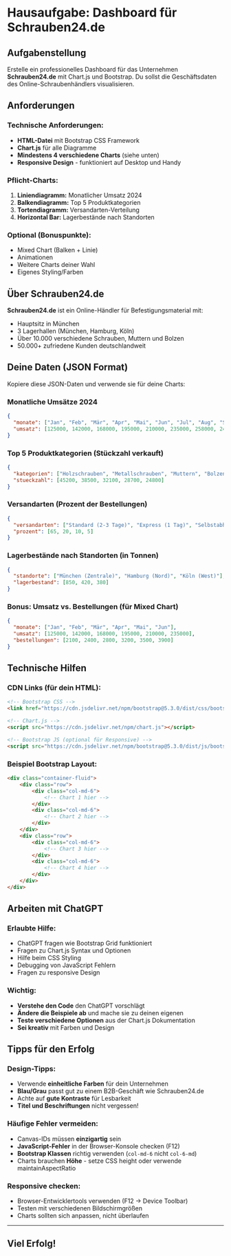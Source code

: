 # Hausaufgabe: Dashboard für Schrauben24.de

## Aufgabenstellung

Erstelle ein professionelles Dashboard für das Unternehmen **Schrauben24.de** mit Chart.js und Bootstrap. Du sollst die Geschäftsdaten des Online-Schraubenhändlers visualisieren.

## Anforderungen

### Technische Anforderungen:
- **HTML-Datei** mit Bootstrap CSS Framework
- **Chart.js** für alle Diagramme 
- **Mindestens 4 verschiedene Charts** (siehe unten)
- **Responsive Design** - funktioniert auf Desktop und Handy

### Pflicht-Charts:
1. **Liniendiagramm:** Monatlicher Umsatz 2024
2. **Balkendiagramm:** Top 5 Produktkategorien
3. **Tortendiagramm:** Versandarten-Verteilung
4. **Horizontal Bar:** Lagerbestände nach Standorten

### Optional (Bonuspunkte):
- Mixed Chart (Balken + Linie)
- Animationen
- Weitere Charts deiner Wahl
- Eigenes Styling/Farben

## Über Schrauben24.de

**Schrauben24.de** ist ein Online-Händler für Befestigungsmaterial mit:
- Hauptsitz in München
- 3 Lagerhallen (München, Hamburg, Köln)
- Über 10.000 verschiedene Schrauben, Muttern und Bolzen
- 50.000+ zufriedene Kunden deutschlandweit

## Deine Daten (JSON Format)

Kopiere diese JSON-Daten und verwende sie für deine Charts:

### Monatliche Umsätze 2024
```json
{
  "monate": ["Jan", "Feb", "Mär", "Apr", "Mai", "Jun", "Jul", "Aug", "Sep", "Okt", "Nov", "Dez"],
  "umsatz": [125000, 142000, 168000, 195000, 210000, 235000, 258000, 242000, 220000, 205000, 180000, 310000]
}
```

### Top 5 Produktkategorien (Stückzahl verkauft)
```json
{
  "kategorien": ["Holzschrauben", "Metallschrauben", "Muttern", "Bolzen", "Unterlegscheiben"],
  "stueckzahl": [45200, 38500, 32100, 28700, 24800]
}
```

### Versandarten (Prozent der Bestellungen)
```json
{
  "versandarten": ["Standard (2-3 Tage)", "Express (1 Tag)", "Selbstabholung", "Spedition"],
  "prozent": [65, 20, 10, 5]
}
```

### Lagerbestände nach Standorten (in Tonnen)
```json
{
  "standorte": ["München (Zentrale)", "Hamburg (Nord)", "Köln (West)"],
  "lagerbestand": [850, 420, 380]
}
```

### Bonus: Umsatz vs. Bestellungen (für Mixed Chart)
```json
{
  "monate": ["Jan", "Feb", "Mär", "Apr", "Mai", "Jun"],
  "umsatz": [125000, 142000, 168000, 195000, 210000, 235000],
  "bestellungen": [2100, 2400, 2800, 3200, 3500, 3900]
}
```

## Technische Hilfen

### CDN Links (für dein HTML):
```html
<!-- Bootstrap CSS -->
<link href="https://cdn.jsdelivr.net/npm/bootstrap@5.3.0/dist/css/bootstrap.min.css" rel="stylesheet">

<!-- Chart.js -->
<script src="https://cdn.jsdelivr.net/npm/chart.js"></script>

<!-- Bootstrap JS (optional für Responsive) -->
<script src="https://cdn.jsdelivr.net/npm/bootstrap@5.3.0/dist/js/bootstrap.bundle.min.js"></script>
```

### Beispiel Bootstrap Layout:
```html
<div class="container-fluid">
    <div class="row">
        <div class="col-md-6">
            <!-- Chart 1 hier -->
        </div>
        <div class="col-md-6">
            <!-- Chart 2 hier -->
        </div>
    </div>
    <div class="row">
        <div class="col-md-6">
            <!-- Chart 3 hier -->
        </div>
        <div class="col-md-6">
            <!-- Chart 4 hier -->
        </div>
    </div>
</div>
```

## Arbeiten mit ChatGPT

### Erlaubte Hilfe:
- ChatGPT fragen wie Bootstrap Grid funktioniert
- Fragen zu Chart.js Syntax und Optionen
- Hilfe beim CSS Styling
- Debugging von JavaScript Fehlern
- Fragen zu responsive Design

### Wichtig:
- **Verstehe den Code** den ChatGPT vorschlägt
- **Ändere die Beispiele ab** und mache sie zu deinen eigenen
- **Teste verschiedene Optionen** aus der Chart.js Dokumentation
- **Sei kreativ** mit Farben und Design

## Tipps für den Erfolg

### Design-Tipps:
- Verwende **einheitliche Farben** für dein Unternehmen
- **Blau/Grau** passt gut zu einem B2B-Geschäft wie Schrauben24.de
- Achte auf **gute Kontraste** für Lesbarkeit
- **Titel und Beschriftungen** nicht vergessen!

### Häufige Fehler vermeiden:
- Canvas-IDs müssen **einzigartig** sein
- **JavaScript-Fehler** in der Browser-Konsole checken (F12)
- **Bootstrap Klassen** richtig verwenden (`col-md-6` nicht `col-6-md`)
- Charts brauchen **Höhe** - setze CSS height oder verwende maintainAspectRatio

### Responsive checken:
- Browser-Entwicklertools verwenden (F12 → Device Toolbar)
- Testen mit verschiedenen Bildschirmgrößen
- Charts sollten sich anpassen, nicht überlaufen

---

## Viel Erfolg!